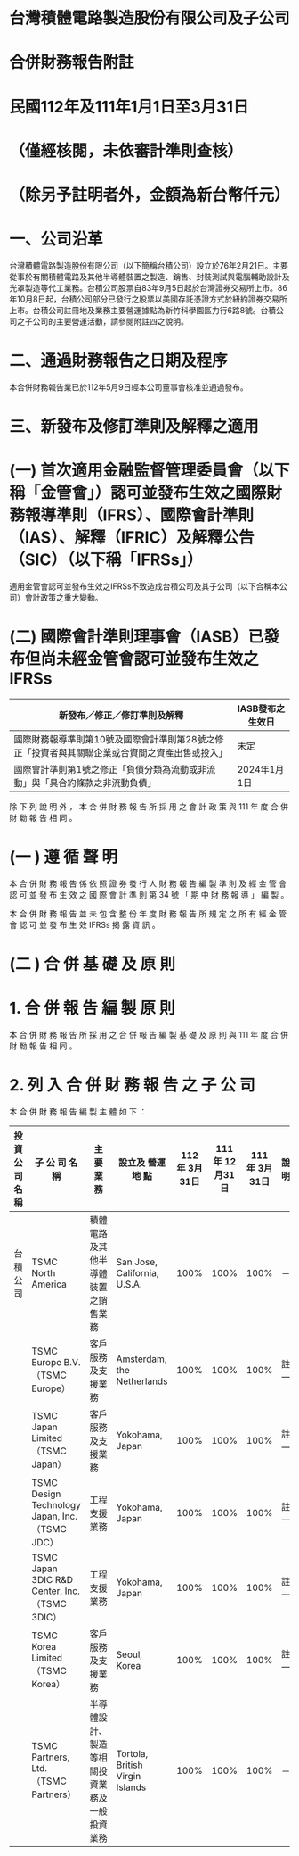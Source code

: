 # 台灣積體電路製造股份有限公司及子公司

# 合併財務報告附註

# 民國112年及111年1月1日至3月31日

# （僅經核閱，未依審計準則查核）

# （除另予註明者外，金額為新台幣仟元）

# 一、公司沿革

台灣積體電路製造股份有限公司（以下簡稱台積公司）設立於76年2月21日。主要從事於有關積體電路及其他半導體裝置之製造、銷售、封裝測試與電腦輔助設計及光罩製造等代工業務。台積公司股票自83年9月5日起於台灣證券交易所上市。86年10月8日起，台積公司部分已發行之股票以美國存託憑證方式於紐約證券交易所上市。台積公司註冊地及業務主要營運據點為新竹科學園區力行6路8號。台積公司之子公司的主要營運活動，請參閱附註四之說明。

# 二、通過財務報告之日期及程序

本合併財務報告業已於112年5月9日經本公司董事會核准並通過發布。

# 三、新發布及修訂準則及解釋之適用

# (一) 首次適用金融監督管理委員會（以下稱「金管會」）認可並發布生效之國際財務報導準則（IFRS）、國際會計準則（IAS）、解釋（IFRIC）及解釋公告（SIC）（以下稱「IFRSs」）

適用金管會認可並發布生效之IFRSs不致造成台積公司及其子公司（以下合稱本公司）會計政策之重大變動。

# (二) 國際會計準則理事會（IASB）已發布但尚未經金管會認可並發布生效之IFRSs

|新發布／修正／修訂準則及解釋|IASB發布之生效日|
|---|---|
|國際財務報導準則第10號及國際會計準則第28號之修正「投資者與其關聯企業或合資間之資產出售或投入」|未定|
|國際會計準則第1號之修正「負債分類為流動或非流動」與「具合約條款之非流動負債」|2024年1月1日|# 四 、 重 大 會 計 政 策 之 彙 總 說 明

除 下 列 說 明 外 ， 本 合 併 財 務 報 告 所 採 用 之 會 計 政 策 與 111 年 度 合 併 財 勬 報 告 相 同 。

# (一 ) 遵 循 聲 明

本 合 併 財 務 報 告 係 依 照 證 券 發 行 人 財 務 報 告 編 製 準 則 及 經 金 管 會 認 可 並 發 布 生 效 之 國 際 會 計 準 則 第 34 號 「 期 中 財 務 報 導 」 編 製 。

本 合 併 財 務 報 告 並 未 包 含 整 份 年 度 財 務 報 告 所 規 定 之 所 有 經 金 管 會 認 可 並 發 布 生 效 IFRSs 揭 露 資 訊 。

# (二 ) 合 併 基 礎 及 原 則

# 1. 合 併 報 告 編 製 原 則

本 合 併 財 務 報 告 所 採 用 之 合 併 報 告 編 製 基 礎 及 原 則 與 111 年 度 合 併 財 勬 報 告 相 同 。

# 2. 列 入 合 併 財 務 報 告 之 子 公 司

本 合 併 財 務 報 告 編 製 主 體 如 下 ：

|投 資 公 司 名 稱|子 公 司 名 稱|主 要 業 務|設立及 營運地 點|112年 3月31日|111年 12月31日|111年 3月31日|說 明|
|---|---|---|---|---|---|---|---|
|台積公司|TSMC North America|積體電路及其他半導體裝置之銷售業務|San Jose, California, U.S.A.|100%|100%|100%|－|
| |TSMC Europe B.V.（TSMC Europe）|客戶服務及支援業務|Amsterdam, the Netherlands|100%|100%|100%|註一|
| |TSMC Japan Limited（TSMC Japan）|客戶服務及支援業務|Yokohama, Japan|100%|100%|100%|註一|
| |TSMC Design Technology Japan, Inc.（TSMC JDC）|工程支援業務|Yokohama, Japan|100%|100%|100%|註一|
| |TSMC Japan 3DIC R&D Center, Inc.（TSMC 3DIC）|工程支援業務|Yokohama, Japan|100%|100%|100%|註一|
| |TSMC Korea Limited（TSMC Korea）|客戶服務及支援業務|Seoul, Korea|100%|100%|100%|註一|
| |TSMC Partners, Ltd.（TSMC Partners）|半導體設計、製造等相關投資業務及一般投資業務|Tortola, British Virgin Islands|100%|100%|100%|－|